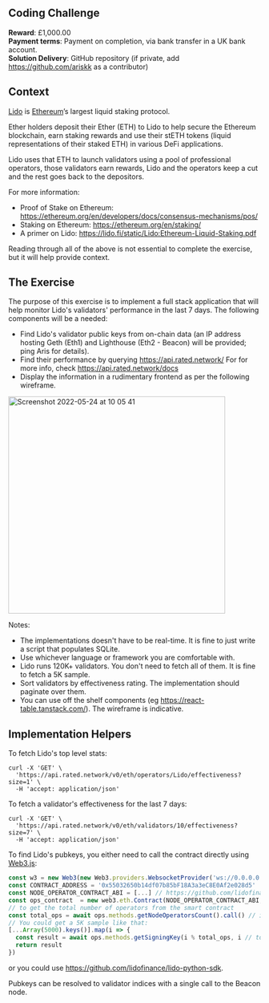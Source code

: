 ## Coding Challenge

**Reward**: £1,000.00  
**Payment terms**: Payment on completion, via bank transfer in a UK bank account.  
**Solution Delivery**: GitHub repository (if private, add https://github.com/ariskk as a contributor)  

## Context

[Lido](https://lido.fi) is [Ethereum](https://ethereum.org/en/)’s largest liquid staking protocol.

Ether holders deposit their Ether (ETH) to Lido to help secure the Ethereum blockchain, earn staking rewards and use their stETH tokens (liquid representations of their staked ETH) in various DeFi applications.

Lido uses that ETH to launch validators using a pool of professional operators, those validators earn rewards, Lido and the operators keep a cut and the rest goes back to the depositors.

For more information:
- Proof of Stake on Ethereum: https://ethereum.org/en/developers/docs/consensus-mechanisms/pos/
- Staking on Ethereum: https://ethereum.org/en/staking/
- A primer on Lido: https://lido.fi/static/Lido:Ethereum-Liquid-Staking.pdf

Reading through all of the above is not essential to complete the exercise, but it will help provide context.

## The Exercise

The purpose of this exercise is to implement a full stack application that will help monitor Lido's validators' performance in the last 7 days.
The following components will be a needed:
- Find Lido's validator public keys from on-chain data (an IP address hosting Geth (Eth1) and Lighthouse (Eth2 - Beacon) will be provided; ping Aris for details).
- Find their performance by querying https://api.rated.network/ For for more info, check https://api.rated.network/docs
- Display the information in a rudimentary frontend as per the following wireframe.

<img width="433" alt="Screenshot 2022-05-24 at 10 05 41" src="https://user-images.githubusercontent.com/4972825/169969562-e5b060f8-b739-4324-9586-1403f4787fe9.png">

Notes:
- The implementations doesn't have to be real-time. It is fine to just write a script that populates SQLite.
- Use whichever language or framework you are comfortable with. 
- Lido runs 120K+ validators. You don't need to fetch all of them. It is fine to fetch a 5K sample.
- Sort validators by effectiveness rating. The implementation should paginate over them.
- You can use off the shelf components (eg https://react-table.tanstack.com/). The wireframe is indicative.

## Implementation Helpers

To fetch Lido's top level stats:
```
curl -X 'GET' \
  'https://api.rated.network/v0/eth/operators/Lido/effectiveness?size=1' \
  -H 'accept: application/json'
```

To fetch a validator's effectiveness for the last 7 days:
```
curl -X 'GET' \
  'https://api.rated.network/v0/eth/validators/10/effectiveness?size=7' \
  -H 'accept: application/json'
```

To find Lido's pubkeys, you either need to call the contract directly using [Web3.js](https://web3js.readthedocs.io/en/v1.7.3/getting-started.html):
```ts
const w3 = new Web3(new Web3.providers.WebsocketProvider('ws://0.0.0.0:8546'))
const CONTRACT_ADDRESS = '0x55032650b14df07b85bF18A3a3eC8E0Af2e028d5'
const NODE_OPERATOR_CONTRACT_ABI = [...] // https://github.com/lidofinance/lido-python-sdk/blob/master/lido_sdk/contract/abi/NodeOperatorsRegistry.json
const ops_contract  = new web3.eth.Contract(NODE_OPERATOR_CONTRACT_ABI, CONTRACT_ADDRESS)
// to get the total number of operators from the smart contract
const total_ops = await ops.methods.getNodeOperatorsCount().call() // it is 22
// You could get a 5K sample like that:
[...Array(5000).keys()].map(i => {
  const result = await ops.methods.getSigningKey(i % total_ops, i // total_ops).call()
  return result
})
```
or you could use https://github.com/lidofinance/lido-python-sdk.

Pubkeys can be resolved to validator indices with a single call to the Beacon node.



